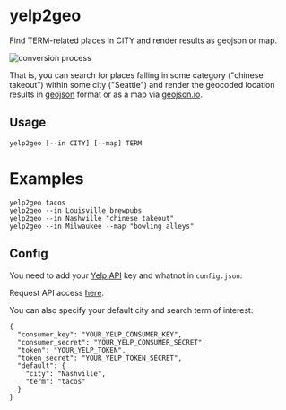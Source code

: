 # yelp2geo

Find TERM-related places in CITY and render results as geojson or map.

![conversion process](images/convert.png, "Convert")

That is, you can search for places falling in some category ("chinese
takeout") within some city ("Seattle") and render the geocoded location results
in [geojson](http://en.wikipedia.org/wiki/GeoJSON) format or as a map via [geojson.io](http://geojson.io).


## Usage

    yelp2geo [--in CITY] [--map] TERM


# Examples

    yelp2geo tacos
    yelp2geo --in Louisville brewpubs
    yelp2geo --in Nashville "chinese takeout"
    yelp2geo --in Milwaukee --map "bowling alleys"


## Config

You need to add your [Yelp API](http://www.yelp.com/developers/getting_started/api_overview) key and whatnot in `config.json`.

Request API access [here](http://www.yelp.com/developers/getting_started/api_access).

You can also specify your default city and search term of interest:

    {
      "consumer_key": "YOUR_YELP_CONSUMER_KEY",
      "consumer_secret": "YOUR_YELP_CONSUMER_SECRET",
      "token": "YOUR_YELP_TOKEN",
      "token_secret": "YOUR_YELP_TOKEN_SECRET",
      "default": {
        "city": "Nashville",
        "term": "tacos"
      }
    }

